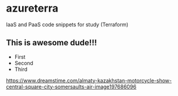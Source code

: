 # azureterra
IaaS and PaaS code snippets for study (Terraform)

## This is awesome dude!!!
- First
- Second
- Third

https://www.dreamstime.com/almaty-kazakhstan-motorcycle-show-central-square-city-somersaults-air-image197686096
